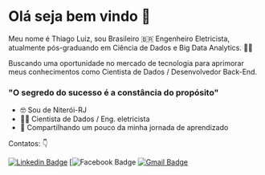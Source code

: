 # Olá seja bem vindo 👋

Meu nome é Thiago Luiz, sou Brasileiro 🇧🇷 Engenheiro Eletricista, 
atualmente pós-graduando em Ciência de Dados e Big Data Analytics. 👨‍🎓

Buscando uma oportunidade no mercado de tecnologia para aprimorar meus conhecimentos 
como Cientista de Dados / Desenvolvedor Back-End. 

### "O segredo do sucesso é a constância do propósito" 

- 🤓 Sou de Niterói-RJ 
- 👨‍💻 Cientista de Dados / Eng. eletricista
- 🤖 Compartilhando um pouco da minha jornada de aprendizado

Contatos: 👇

[![Linkedin Badge](https://img.shields.io/badge/-Thiago%20Luiz-6633cc?style=flat-square&logo=Linkedin&logoColor=white&link=https://www.linkedin.com/in/thiago-luiz-str/)](https://www.linkedin.com/in/thiago-luiz-str/) 
[![Facebook Badge](https://img.shields.io/badge/-Thiago%20uiz-6633cc?style=flat-square&labelColor=6633cc&logo=facebook&logoColor=white&link=https://https://www.facebook.com/thiago.luizpinto.5)
[![Gmail Badge](https://img.shields.io/badge/-thiagoluizstr93@gmail.com-6633cc?style=flat-square&logo=Gmail&logoColor=white&link=mailto:thiagoluizstr93@hotmail.com)](mailto:diego.schell.f@gmail.com)
